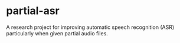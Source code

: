 # partial-asr
A research project for improving automatic speech recognition (ASR) particularly when given partial audio files.
